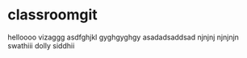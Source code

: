 # classroomgit
helloooo vizaggg
asdfghjkl
gyghgyghgy
asadadsaddsad
njnjnj njnjnjn
swathiii
dolly
siddhii
